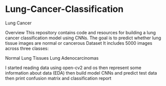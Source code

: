 # Lung-Cancer-Classification
Lung Cancer

Overview
This repository contains code and resources for building a lung cancer classification model using CNNs. The goal is to predict whether lung tissue images are normal or cancerous
Dataset
It includes 5000 images across three classes:

Normal Lung Tissues
Lung Adenocarcinomas

I started reading data using open-cv2 and os
then represent some information about data (EDA)
then build model CNNs and predict test data
then print confusion matrix and classification report
